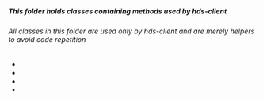 ##### This folder holds classes containing methods used by hds-client
###### All classes in this folder are used only by hds-client and are merely helpers to avoid code repetition

*
*
*
*